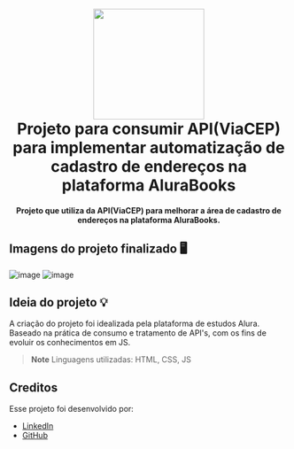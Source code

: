 <h1 align="center">
  <br>
  <img src="https://user-images.githubusercontent.com/90341044/221121724-ade56442-59b2-46f8-a185-7c73742e10cc.png" alt="" width="200">
  <br>
  Projeto para consumir API(ViaCEP) para implementar automatização de cadastro de endereços na plataforma AluraBooks
  <br>
</h1>

<h4 align="center">Projeto que utiliza da API(ViaCEP) para melhorar a área de cadastro de endereços na plataforma AluraBooks.</h4>


## Imagens do projeto finalizado 🖥️
![image](https://user-images.githubusercontent.com/90341044/221122248-9bbb5858-0edc-4641-83a8-be562f186413.png)
![image](https://user-images.githubusercontent.com/90341044/221122311-427dde2c-70ee-46ed-96de-b417b3b34379.png)



## Ideia do projeto 💡
A criação do projeto foi idealizada pela plataforma de estudos Alura.
Baseado na prática de consumo e tratamento de API's, com os fins de evoluir os conhecimentos em JS.

> **Note**
> Linguagens utilizadas: HTML, CSS, JS



## Creditos

Esse projeto foi desenvolvido por:

- [LinkedIn](https://www.linkedin.com/in/pedroherna/)
- [GitHub](https://github.com/PedroHerna)
